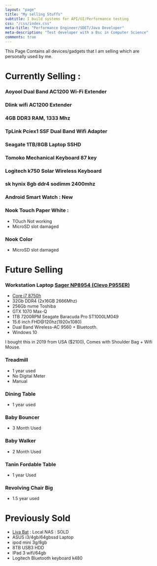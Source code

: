 ```yaml
---
layout: "page"
title: "My selling Stuffs"
subtitle: I build systems for API/UI/Performance testing
css: "/css/index.css"
meta-title: "Performance Engineer/SDET/Java Developer"
meta-description: "Test developer with a Bsc in Computer Science"
comments: true
---
```


This Page Contains all devices/gadgets that I am selling which are personally used by me. 


# Currently Selling : 
### Aoyool Dual Band AC1200 Wi-Fi Extender

### Dlink wifi  AC1200 Extender

### 4GB DDR3 RAM, 1333 Mhz

### TpLink Pciex1 SSF Dual Band Wifi Adapter 

### Seagate 1TB/8GB Laptop SSHD

### Tomoko Mechanical Keyboard 87 key 

### Logitech k750 Solar Wireless Keyboard 

### sk hynix 8gb ddr4 sodimm 2400mhz

### Android Smart Watch : New

### Nook Touch Paper White : 
- TOuch Not working
- MicroSD slot damaged

### Nook Color 
- MicroSD slot damaged

# Future Selling 
### Workstation Laptop [Sager NP8954 (Clevo P955ER)](https://www.amazon.com/-/es/np8954-0-73-ligero-Gaming-Laptop-visualizaci%C3%B3n/dp/B07D5MD3F2)
- [Core i7 8750h](https://www.cpubenchmark.net/cpu.php?cpu=Intel+Core+i7-8750H+%40+2.20GHz&id=3237)
- 32Gb DDR4 (2x16GB 2666Mhz)
- 256Gb nvme Toshiba
- GTX 1070 Max-Q
- 1TB 7200RPM Seagate Baracuda Pro ST1000LM049
- 15.6 inch FHD@120hz(1920x1080)
- Dual Band Wireless-AC 9560 + Bluetooth.
- Windows 10

I bought this in 2019 from USA ($2100), Comes with Shoulder Bag + Wifi Mouse.  

### Treadmill
- 1 year used 
- No Digital Meter
- Manual 

### Dining Table 
- 1 year used
### Baby Bouncer
- 3 Month Used

### Baby Walker     
- 2 Month Used 

### Tanin Fordable Table
- 1 year Used

### Revolving Chair Big
- 1.5 year used 

# Previously Sold
- [Liva Bat](https://www.ecs.com.tw/ECSWebSite/Product/Product_LIVA/EN/LIVA) : Local NAS : SOLD
- ASUS i3/4gb/64gbssd Laptop
- ipod mini 3g/8gb
- 8TB USB3 HDD
- IPad 3 wifi/64gb
- Logitech Bluetooth keyboard k480
